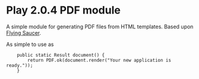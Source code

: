 Play 2.0.4 PDF module
===================

A simple module for generating PDF files from HTML templates.
Based upon [Flying Saucer](http://code.google.com/p/flying-saucer/).

As simple to use as
```
	public static Result document() {
		return PDF.ok(document.render("Your new application is ready."));
	}
```
